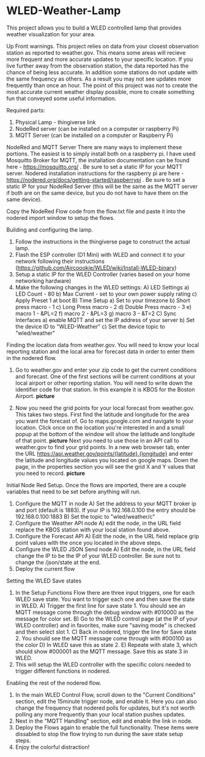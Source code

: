 # WLED-Weather-Lamp
This project allows you to build a WLED controlled lamp that provides weather visualization for your area. 

Up Front warnings. 
This project relies on data from your closest observation station as reported to weather.gov. This means some areas will recieve more frequent and more accurate updates to your specific location. If you live further away from the observation station, the data reported has the chance of being less accurate. In addition some stations do not update with the same frequency as others. As a result you may not see updates more frequently than once an hour. The point of this project was not to create the most accurate current weather display possible, more to create something fun that conveyed some useful information. 

Required parts:
1. Physical Lamp - thingiverse link
2. NodeRed server (can be installed on a computer or raspberry Pi)
3. MQTT Server (can be installed on a computer or Raspberry Pi)

NodeRed and MQTT Server
There are many ways to implement these portions. The easiest is to simply install both on a raspberry pi. 
I have used Mosquitto Broker for MQTT, the installation documentation can be found here - https://mosquitto.org/ . Be sure to set a static IP for your MQTT server. 
Nodered installation instructions for the raspberry pi are here - https://nodered.org/docs/getting-started/raspberrypi . Be sure to set a static IP for your NodeRed Server (this will be the same as the MQTT server if both are on the same device, but you do not have to have them on the same device). 

Copy the NodeRed Flow code from the flow.txt file and paste it into the nodered import window to setup the flows. 

Building and configuring the lamp. 
1. Follow the instructions in the thingiverse page to construct the actual lamp. 
2. Flash the ESP controller (D1 Mini) with WLED and connect it to your network following their instructions (https://github.com/Aircoookie/WLED/wiki/Install-WLED-binary)
3. Setup a static IP for the WLED Controller (varies based on your home networking hardware)
4. Make the following changes in the WLED settings:
  A) LED Settings
     a) LED Count - 80
     b) Max Current - set to your own power supply rating
     c) Apply Preset 1 at boot
   B) Time Setup
    a) Set to your timezone
    b) Short press macro - 1
    c) Long Press macro - 2
    d) Double Press macro - 3
    e) macro 1 - &PL=2
    f) macro 2 - &PL=3
    g) macro 3 - &T=2
  C) Sync Interfaces
    a) enable MQTT and set the IP address of your server
    b) Set the device ID to "WLED-Weather"
    c) Set the device topic to "wled/weather"

Finding the location data from weather.gov. 
You will need to know your local reporting station and the local area for forecast data in order to enter them in the nodered flow. 
1. Go to weather.gov and enter your zip code to get the current conditions and forecast. One of the first sections will be current conditions at your local airport or other reporting station. You will need to write down the identifier code for that station. In this example it is KBOS for the Boston Airport. 
**picture**

2. Now you need the grid points for your local forecast from weather.gov. This takes two steps. First find the latitude and longitude for the area you want the forecast of. Go to maps.google.com and navigate to your location. Click once on the location you're interested in and a small popup at the bottom of the window will show the latitude and longitude of that point. 
**picture**
Next you need to use those in an API call to weather.gov to find your grid points. In a new web browser tab, enter the URL https://api.weather.gov/points/{latitude},{longitude} and enter the latitude and longitude values you located on google maps. Down the page, in the properties section you will see the grid X and Y values that you need to record.
**picture**


Initial Node Red Setup. 
Once the flows are imported, there are a couple variables that need to be set before anything will run. 
1. Configure the MQTT in node
  A) Set the address to your MQTT broker ip and port (default is 1883). If your IP is 192.168.0.100 the entry should be 192.168.0.100:1883
  B) Set the topic to "wled/weather/c"
2. Configure the Weather API node
  A) edit the node, in the URL field replace the KBOS station with your local station found above. 
3. Configure the Forecast API
  A) Edit the node, in the URL field replace grip point values with the once you located in the above steps. 
4. Configure the WLED JSON Send node
  A) Edit the node, in the URL field change the IP to be the IP of your WLED controller. Be sure not to change the /json/state at the end. 
5. Deploy the current flow


Setting the WLED Save states
1. In the Setup Functions Flow there are three input triggers, one for each WLED save state. You want to trigger each one and then save the state in WLED. 
  A) Trigger the first line for save state 1. You should see an MQTT message come through the debug window with #010000 as the message for color set. 
  B) Go to the WLED control page (at the IP of your WLED controller) and in favorites, make sure "saving mode" is checked and then select slot 1. 
  C) Back in nodered, trigger the line for Save state 2. You should see the MQTT message come through with #000100 as the color
  D) In WLED save this as state 2. 
  E) Repeate with state 3, which should show #000001 as the MQTT message. Save this as state 3 in WLED. 
2. This will setup the WLED controller with the specific colors needed to trigger different functions in nodered. 

Enabling the rest of the nodered flow. 
1. In the main WLED Control Flow, scroll down to the "Current Conditions" section, edit the 15minute trigger node, and enable it. Here you can also change the frequency that nodered polls for updates, but it's not worth polling any more frequently than your local station pushes updates. 
2. Next in the "MQTT Handling" section, edit and enable the link in node. 
3. Deploy the Flows again to enable the full functionality. These items were dissabled to stop the flow trying to run during the save state setup steps. 
4. Enjoy the colorful distraction!

 
